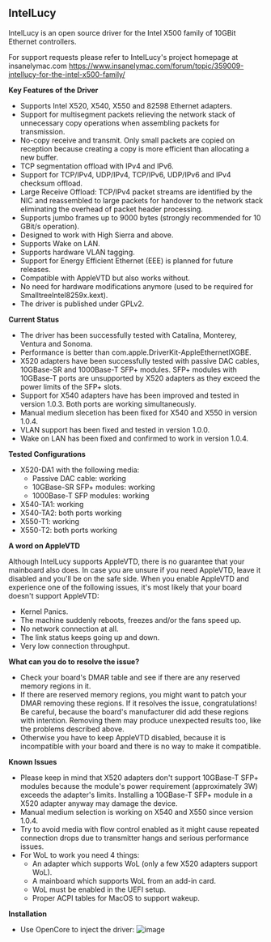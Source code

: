 ## IntelLucy
IntelLucy is an open source driver for the Intel X500 family of 10GBit Ethernet controllers.

For support requests please refer to IntelLucy's project homepage at insanelymac.com
https://www.insanelymac.com/forum/topic/359009-intellucy-for-the-intel-x500-family/

**Key Features of the Driver**
- Supports Intel X520, X540, X550 and 82598 Ethernet adapters.
- Support for multisegment packets relieving the network stack of unnecessary copy operations when assembling packets for transmission.
- No-copy receive and transmit. Only small packets are copied on reception because creating a copy is more efficient than allocating a new buffer.
- TCP segmentation offload with IPv4 and IPv6.
- Support for TCP/IPv4, UDP/IPv4, TCP/IPv6, UDP/IPv6 and IPv4 checksum offload.
- Large Receive Offload: TCP/IPv4 packet streams are identified by the NIC and reassembled to large packets for handover to the network stack eliminating the overhead of packet header processing.
- Supports jumbo frames up to 9000 bytes (strongly recommended for 10 GBit/s operation).
- Designed to work with High Sierra and above.
- Supports Wake on LAN.
- Supports hardware VLAN tagging.
- Support for Energy Efficient Ethernet (EEE) is planned for future releases.
- Compatible with AppleVTD but also works without.
- No need for hardware modifications anymore (used to be required for SmalltreeIntel8259x.kext). 
- The driver is published under GPLv2.
 
**Current Status**
- The driver has been successfully tested with Catalina, Monterey, Ventura and Sonoma.
- Performance is better than com.apple.DriverKit-AppleEthernetIXGBE.
- X520 adapters have been successfully tested with passive DAC cables, 10GBase-SR and 1000Base-T SFP+ modules. SFP+ modules with 10GBase-T ports are unsupported by X520 adapters as they exceed the power limits of the SFP+ slots.
- Support for X540 adapters have has been improved and tested in version 1.0.3. Both ports are working simultaneously.
- Manual medium slecetion has been fixed for X540 and X550 in version 1.0.4.
- VLAN support has been fixed and tested in version 1.0.0.
- Wake on LAN has been fixed and confirmed to work in version 1.0.4.

**Tested Configurations**
- X520-DA1 with the following media:
  - Passive DAC cable: working
  - 10GBase-SR SFP+ modules: working
  - 1000Base-T SFP modules: working
- X540-TA1: working
- X540-TA2: both ports working
- X550-T1: working
- X550-T2: both ports working

**A word on AppleVTD**

Although IntelLucy supports AppleVTD, there is no guarantee that your mainboard also does. In case you are unsure if you need AppleVTD, leave it disabled and you'll be on the safe side. When you enable AppleVTD and experience one of the following issues, it's most likely that your board doesn't support AppleVTD:

- Kernel Panics.
- The machine suddenly reboots, freezes and/or the fans speed up.
- No network connection at all.
- The link status keeps going up and down.
- Very low connection throughput.

**What can you do to resolve the issue?**
- Check your board's DMAR table and see if there are any reserved memory regions in it.
- If there are reserved memory regions, you might want to patch your DMAR removing these regions. If it resolves the issue, congratulations! Be careful, because the board's manufacturer did add these regions with intention. Removing them may produce unexpected results too, like the problems described above.
- Otherwise you have to keep AppleVTD disabled, because it is incompatible with your board and there is no way to make it compatible.

**Known Issues**
- Please keep in mind that X520 adapters don't support 10GBase-T SFP+ modules because the module's power requirement (approximately 3W) exceeds the adapter's limits. Installing a 10GBase-T SFP+ module in a X520 adapter anyway may damage the device.
- Manual medium selection is working on X540 and X550 since version 1.0.4.
- Try to avoid media with flow control enabled as it might cause repeated connection drops due to transmitter hangs and serious performance issues.
- For WoL to work you need 4 things:
  - An adapter which supports WoL (only a few X520 adapters support WoL).
  - A mainboard which supports WoL from an add-in card.
  - WoL must be enabled in the UEFI setup.
  - Proper ACPI tables for MacOS to support wakeup.
    
**Installation**
- Use OpenCore to inject the driver:
![image](https://github.com/Mieze/IntelLucy/assets/4229650/247aec7d-200b-450f-b745-fb84b0de273f)
